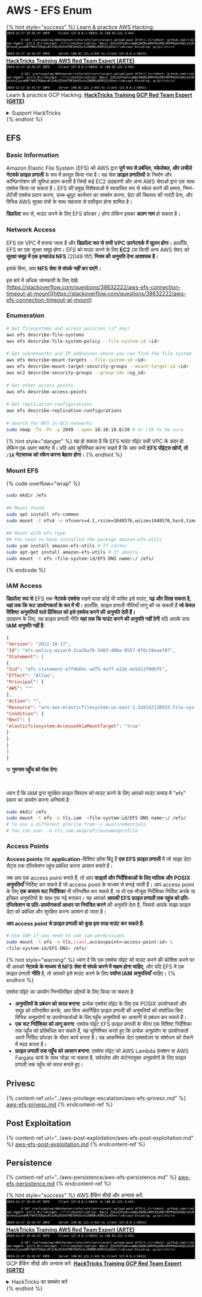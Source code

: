 # AWS - EFS Enum

{% hint style="success" %}
Learn & practice AWS Hacking:<img src="../../../.gitbook/assets/image (1).png" alt="" data-size="line">[**HackTricks Training AWS Red Team Expert (ARTE)**](https://training.hacktricks.xyz/courses/arte)<img src="../../../.gitbook/assets/image (1).png" alt="" data-size="line">\
Learn & practice GCP Hacking: <img src="../../../.gitbook/assets/image (2).png" alt="" data-size="line">[**HackTricks Training GCP Red Team Expert (GRTE)**<img src="../../../.gitbook/assets/image (2).png" alt="" data-size="line">](https://training.hacktricks.xyz/courses/grte)

<details>

<summary>Support HackTricks</summary>

* Check the [**subscription plans**](https://github.com/sponsors/carlospolop)!
* **Join the** 💬 [**Discord group**](https://discord.gg/hRep4RUj7f) or the [**telegram group**](https://t.me/peass) or **follow** us on **Twitter** 🐦 [**@hacktricks\_live**](https://twitter.com/hacktricks\_live)**.**
* **Share hacking tricks by submitting PRs to the** [**HackTricks**](https://github.com/carlospolop/hacktricks) and [**HackTricks Cloud**](https://github.com/carlospolop/hacktricks-cloud) github repos.

</details>
{% endhint %}

## EFS

### Basic Information

Amazon Elastic File System (EFS) को AWS द्वारा **पूर्ण रूप से प्रबंधित, स्केलेबल, और लचीले नेटवर्क फ़ाइल प्रणाली** के रूप में प्रस्तुत किया गया है। यह सेवा **फ़ाइल प्रणालियों** के निर्माण और कॉन्फ़िगरेशन की सुविधा प्रदान करती है जिन्हें कई EC2 उदाहरणों और अन्य AWS सेवाओं द्वारा एक साथ एक्सेस किया जा सकता है। EFS की प्रमुख विशेषताओं में स्वचालित रूप से स्केल करने की क्षमता, निम्न-लेटेंसी एक्सेस प्रदान करना, उच्च-थ्रूपुट कार्यभार का समर्थन करना, डेटा की स्थिरता की गारंटी देना, और विभिन्न AWS सुरक्षा तंत्रों के साथ सहजता से एकीकृत होना शामिल है।

**डिफ़ॉल्ट** रूप से, माउंट करने के लिए EFS फ़ोल्डर **`/`** होगा लेकिन इसका **अलग नाम** हो सकता है।

### Network Access

EFS एक VPC में बनाया जाता है और **डिफ़ॉल्ट रूप से सभी VPC उपनेटवर्क में सुलभ होगा**। हालाँकि, EFS का एक सुरक्षा समूह होगा। EFS को माउंट करने के लिए **EC2** (या किसी अन्य AWS सेवा) को **सुरक्षा समूह में एक इनबाउंड NFS** (2049 पोर्ट) **नियम की अनुमति देना आवश्यक है**।

इसके बिना, आप **NFS सेवा से संपर्क नहीं कर पाएंगे**।

इस बारे में अधिक जानकारी के लिए देखें: [https://stackoverflow.com/questions/38632222/aws-efs-connection-timeout-at-mount](https://stackoverflow.com/questions/38632222/aws-efs-connection-timeout-at-mount)

### Enumeration
```bash
# Get filesystems and access policies (if any)
aws efs describe-file-systems
aws efs describe-file-system-policy --file-system-id <id>

# Get subnetworks and IP addresses where you can find the file system
aws efs describe-mount-targets --file-system-id <id>
aws efs describe-mount-target-security-groups --mount-target-id <id>
aws ec2 describe-security-groups --group-ids <sg_id>

# Get other access points
aws efs describe-access-points

# Get replication configurations
aws efs describe-replication-configurations

# Search for NFS in EC2 networks
sudo nmap -T4 -Pn -p 2049 --open 10.10.10.0/20 # or /16 to be sure
```
{% hint style="danger" %}
यह हो सकता है कि EFS माउंट पॉइंट उसी VPC के अंदर हो लेकिन एक अलग सबनेट में। यदि आप सुनिश्चित करना चाहते हैं कि आप सभी **EFS पॉइंट्स खोजें, तो `/16` नेटमास्क को स्कैन करना बेहतर होगा**।
{% endhint %}

### Mount EFS

{% code overflow="wrap" %}
```bash
sudo mkdir /efs

## Mount found
sudo apt install nfs-common
sudo mount -t nfs4 -o nfsvers=4.1,rsize=1048576,wsize=1048576,hard,timeo=600,retrans=2,noresvport <IP>:/ /efs

## Mount with efs type
## You need to have installed the package amazon-efs-utils
sudo yum install amazon-efs-utils # If centos
sudo apt-get install amazon-efs-utils # If ubuntu
sudo mount -t efs <file-system-id/EFS DNS name>:/ /efs/
```
{% endcode %}

### IAM Access

**डिफ़ॉल्ट रूप से** EFS तक **नेटवर्क एक्सेस** रखने वाला कोई भी व्यक्ति इसे माउंट, **पढ़ और लिख सकता है, यहां तक कि रूट उपयोगकर्ता के रूप में भी**। हालाँकि, फ़ाइल प्रणाली नीतियाँ लागू की जा सकती हैं **जो केवल विशिष्ट अनुमतियों वाले प्रिंसिपल को इसे एक्सेस करने की अनुमति देती हैं।**\
उदाहरण के लिए, यह फ़ाइल प्रणाली नीति **यहां तक कि माउंट करने की अनुमति नहीं देगी** यदि आपके पास **IAM अनुमति नहीं है**:
```json
{
"Version": "2012-10-17",
"Id": "efs-policy-wizard-2ca2ba76-5d83-40be-8557-8f6c19eaa797",
"Statement": [
{
"Sid": "efs-statement-e7f4b04c-ad75-4a7f-a316-4e5d12f0dbf5",
"Effect": "Allow",
"Principal": {
"AWS": "*"
},
"Action": "",
"Resource": "arn:aws:elasticfilesystem:us-east-1:318142138553:file-system/fs-0ab66ad201b58a018",
"Condition": {
"Bool": {
"elasticfilesystem:AccessedViaMountTarget": "true"
}
}
}
]
}
```
या **गुमनाम पहुँच को रोक देगा**:

<figure><img src="../../../.gitbook/assets/image (278).png" alt=""><figcaption></figcaption></figure>

ध्यान दें कि IAM द्वारा सुरक्षित फ़ाइल सिस्टम को माउंट करने के लिए आपको माउंट कमांड में "efs" प्रकार का उपयोग करना अनिवार्य है:
```bash
sudo mkdir /efs
sudo mount -t efs -o tls,iam  <file-system-id/EFS DNS name>:/ /efs/
# To use a different pforile from ~/.aws/credentials
# You can use: -o tls,iam,awsprofile=namedprofile
```
### Access Points

**Access points** एक **application**-विशिष्ट प्रवेश बिंदु हैं **एक EFS फ़ाइल प्रणाली** में जो साझा डेटा सेट्स तक एप्लिकेशन पहुंच प्रबंधित करना आसान बनाते हैं।

जब आप एक access point बनाते हैं, तो आप **फाइलों और निर्देशिकाओं के लिए मालिक और POSIX अनुमतियाँ** निर्दिष्ट कर सकते हैं जो access point के माध्यम से बनाई जाती हैं। आप access point के लिए **एक कस्टम रूट निर्देशिका** भी परिभाषित कर सकते हैं, या तो एक मौजूदा निर्देशिका निर्दिष्ट करके या इच्छित अनुमतियों के साथ एक नई बनाकर। यह आपको **आपकी EFS फ़ाइल प्रणाली तक पहुंच को प्रति-एप्लिकेशन या प्रति-उपयोगकर्ता आधार पर नियंत्रित करने** की अनुमति देता है, जिससे आपके साझा फ़ाइल डेटा को प्रबंधित और सुरक्षित करना आसान हो जाता है।

**आप access point से फ़ाइल प्रणाली को कुछ इस तरह माउंट कर सकते हैं:**
```bash
# Use IAM if you need to use iam permissions
sudo mount -t efs -o tls,[iam],accesspoint=<access-point-id> \
<file-system-id/EFS DNS> /efs/
```
{% hint style="warning" %}
ध्यान दें कि एक एक्सेस पॉइंट को माउंट करने की कोशिश करने पर भी आपको **नेटवर्क के माध्यम से NFS सेवा से संपर्क करने में सक्षम होना चाहिए**, और यदि EFS में एक फ़ाइल प्रणाली **नीति** है, तो आपको इसे माउंट करने के लिए **पर्याप्त IAM अनुमतियाँ** चाहिए।
{% endhint %}

एक्सेस पॉइंट का उपयोग निम्नलिखित उद्देश्यों के लिए किया जा सकता है:

* **अनुमतियों के प्रबंधन को सरल बनाना**: प्रत्येक एक्सेस पॉइंट के लिए एक POSIX उपयोगकर्ता और समूह को परिभाषित करके, आप बिना अंतर्निहित फ़ाइल प्रणाली की अनुमतियों को संशोधित किए विभिन्न अनुप्रयोगों या उपयोगकर्ताओं के लिए पहुँच अनुमतियों का आसानी से प्रबंधन कर सकते हैं।
* **एक रूट निर्देशिका को लागू करना**: एक्सेस पॉइंट EFS फ़ाइल प्रणाली के भीतर एक विशिष्ट निर्देशिका तक पहुँच को प्रतिबंधित कर सकते हैं, यह सुनिश्चित करते हुए कि प्रत्येक अनुप्रयोग या उपयोगकर्ता अपने निर्दिष्ट फ़ोल्डर के भीतर कार्य करता है। यह आकस्मिक डेटा एक्सपोज़र या संशोधन को रोकने में मदद करता है।
* **फ़ाइल प्रणाली तक पहुँच को आसान बनाना**: एक्सेस पॉइंट को AWS Lambda फ़ंक्शन या AWS Fargate कार्य के साथ जोड़ा जा सकता है, सर्वरलेस और कंटेनरयुक्त अनुप्रयोगों के लिए फ़ाइल प्रणाली तक पहुँच को सरल बनाते हुए।

## Privesc

{% content-ref url="../aws-privilege-escalation/aws-efs-privesc.md" %}
[aws-efs-privesc.md](../aws-privilege-escalation/aws-efs-privesc.md)
{% endcontent-ref %}

## Post Exploitation

{% content-ref url="../aws-post-exploitation/aws-efs-post-exploitation.md" %}
[aws-efs-post-exploitation.md](../aws-post-exploitation/aws-efs-post-exploitation.md)
{% endcontent-ref %}

## Persistence

{% content-ref url="../aws-persistence/aws-efs-persistence.md" %}
[aws-efs-persistence.md](../aws-persistence/aws-efs-persistence.md)
{% endcontent-ref %}

{% hint style="success" %}
AWS हैकिंग सीखें और अभ्यास करें:<img src="../../../.gitbook/assets/image (1).png" alt="" data-size="line">[**HackTricks Training AWS Red Team Expert (ARTE)**](https://training.hacktricks.xyz/courses/arte)<img src="../../../.gitbook/assets/image (1).png" alt="" data-size="line">\
GCP हैकिंग सीखें और अभ्यास करें: <img src="../../../.gitbook/assets/image (2).png" alt="" data-size="line">[**HackTricks Training GCP Red Team Expert (GRTE)**<img src="../../../.gitbook/assets/image (2).png" alt="" data-size="line">](https://training.hacktricks.xyz/courses/grte)

<details>

<summary>HackTricks का समर्थन करें</summary>

* [**सदस्यता योजनाएँ**](https://github.com/sponsors/carlospolop) देखें!
* **💬 [**Discord समूह**](https://discord.gg/hRep4RUj7f) या [**telegram समूह**](https://t.me/peass) में शामिल हों या **Twitter** 🐦 [**@hacktricks\_live**](https://twitter.com/hacktricks\_live)** पर हमें **फॉलो** करें।**
* **हैकिंग ट्रिक्स साझा करें और [**HackTricks**](https://github.com/carlospolop/hacktricks) और [**HackTricks Cloud**](https://github.com/carlospolop/hacktricks-cloud) गिटहब रिपोजिटरी में PR सबमिट करें।**

</details>
{% endhint %}
